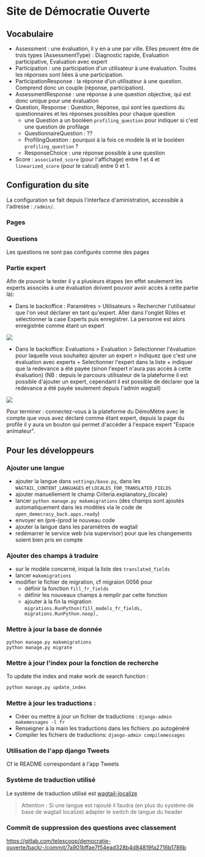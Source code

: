 # Site de Démocratie Ouverte

## Vocabulaire

- Assessment : une évaluation, il y en a une par ville. Elles peuvent être de trois
types (AssessmentType) : Diagnostic rapide, Evaluation participative, Evaluation avec
expert
- Participation : une participation d'un utilisateur à une évaluation. Toutes les
réponses sont liées à une participation.
- ParticipationResponse : la réponse d'un utilisateur à une question. Comprend donc un
couple (réponse, participation).
- AssessmentResponse : une réponse à une question objective, qui est donc unique pour
une évaluation
- Question, Response : Question, Réponse, qui sont les questions du questionnaires et
les réponses possibles pour chaque question
  - une Question a un booléen `profiling_question` pour indiquer si c'est une question
  de profilage
  - QuestionnaireQuestion : ??
  - ProfilingQuestion : pourquoi à la fois ce modèle là et le booléen
  `profiling_question` ?
  - ResponseChoice : une réponse possible à une question
- Score : `associated_score` (pour l'affichage) entre 1 et 4 et `linearized_score`
(pour le calcul) entre 0 et 1.

## Configuration du site

La configuration se fait depuis l'interface d'aministration, accessible à l'adresse :
`/admin/`.

### Pages

### Questions
Les questions ne sont pas configurés comme des pages

### Partie expert
Afin de pouvoir la tester il y a plusieurs étapes (en effet seulement les experts associés à une évaluation doivent pouvoir avoir accès à cette partie là):
- Dans le backoffice : Paramètres > Utilisateurs > Rechercher l'utilisateur que l'on veut déclarer en tant qu'expert. Aller dans l'onglet Rôles et sélectionner la case Experts puis enregistrer. La personne est alors enregistrée comme étant un expert

![](readme-images/expert-role.png)

- Dans le backoffice: Evaluations > Evaluation > Selectionner l'évaluation pour laquelle vous souhaitez ajouter un expert > Indiquez que c'est une évaluation avec experts + Selectionner l'expert dans la liste + indiquer que la redevance a été payée (sinon l'expert n'aura pas accès à cette évaluation) (NB : depuis le parcours utilisateur de la plateforme il est possible d'ajouter un expert, cependant il est possible de déclarer que la redevance a été payée seulement depuis l'admin wagtail)

![](readme-images/assessment-experts.png)

Pour terminer : connectez-vous à la plateforme du DémoMètre avec le compte que vous avez déclaré comme étant expert, depuis la page du profile il y aura un bouton qui permet d'accéder à l'espace expert "Espace animateur".

## Pour les développeurs

### Ajouter une langue

- ajouter la langue dans `settings/base.py`, dans les `WAGTAIL_CONTENT_LANGUAGES` et
`LOCALES_FOR_TRANSLATED_FIELDS`
- ajouter manuellement le champ Criteria.explanatory_{locale}
- lancer `python manage.py makemigrations` (des champs sont ajoutés automatiquement dans les modèles via
le code de `open_democracy_back.apps.ready`)
- envoyer en (pré-)prod le nouveau code
- ajouter la langue dans les paramètres de wagtail
- redémarrer le service web (via supervisor) pour que les changements soient bien pris
en compte

### Ajouter des champs à traduire

- sur le modèle concerné, iniqué la liste des `translated_fields`
- lancer `makemigrations`
- modifier le fichier de migration, cf migraion 0056 pour
  - définir la fonction `fill_fr_fields`
  - définir les nouveaux champs à remplir par cette fonction
  - ajouter à la fin la migration `migrations.RunPython(fill_models_fr_fields, migrations.RunPython.noop),`

### Mettre à jour la base de donnée

    python manage.py makemigrations
    python manage.py migrate

### Mettre à jour l'index pour la fonction de recherche

To update the index and make work de search function :

```bash
python manage.py update_index
```


### Mettre à jour les traductions :

- Créer ou mettre à jour un fichier de traductions :
    `django-admin makemessages -l fr`
- Renseigner à la main les traductions dans les fichiers .po autogénéré
- Compiler les fichiers de traductions:
    `django-admin compilemessages`

### Utilisation de l'app django Tweets

Cf le README correspondant à l'app Tweets


### Système de traduction utilisé

Le système de traduction utilisé est [wagtail-localize](https://www.wagtail-localize.org/)
> Attention : Si une langue est rajouté il faudra (en plus du système de base de wagtail localize) adapter le switch de langue du header



### Commit de suppression des questions avec classement

https://gitlab.com/telescoop/democratie-ouverte/back/-/commit/7a901bffae7f54ead328b4d84819fa2716b1786b
